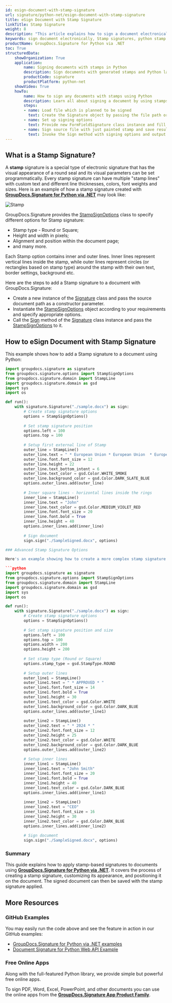 ```yaml
---
id: esign-document-with-stamp-signature
url: signature/python-net/esign-document-with-stamp-signature
title: eSign Document with Stamp Signature
linkTitle: Stamp Signature
weight: 8
description: "This article explains how to sign a document electronically with generated Stamp signatures by GroupDocs.Signature for Python via .NET API."
keywords: sign document electronically, Stamp signatures, python stamp signature
productName: GroupDocs.Signature for Python via .NET
toc: True
structuredData:
    showOrganization: True
    application:    
        name: Signing documents with stamps in Python    
        description: Sign documents with generated stamps and Python language by GroupDocs.Signature for Python via .NET APIs
        productCode: signature
        productPlatform: python-net 
    showVideo: True
    howTo:
        name: How to sign any documents with stamps using Python 
        description: Learn all about signing a document by using stamps and Python
        steps:
        - name: Load file which is planned to be signed
          text: Create the Signature object by passing the file path or stream as a constructor parameter.
        - name: Set up signing options 
          text: Provide new FormFieldSignature class instance and fill all demanded data.
        - name: Sign source file with just painted stamp and save result 
          text: Invoke the Sign method with signing options and output file path or stream.
---
```

## What is a Stamp Signature?

A **stamp** signature is a special type of electronic signature that has the visual appearance of a round seal and its visual parameters can be set programmatically.
Every stamp signature can have multiple "stamp lines" with custom text and different line thicknesses, colors, font weights and sizes. Here is an example of how a stamp signature created with [**GroupDocs.Signature for Python via .NET**](https://products.groupdocs.com/signature/python-net) may look like:

![Stamp](/signature/python-net/images/esign-document-with-stamp-signature.png)

GroupDocs.Signature provides the [StampSignOptions](https://reference.groupdocs.com/signature/python-net/groupdocs.signature.options/stampsignoptions) class to specify different options for Stamp signature:

* Stamp type - Round or Square;
* Height and width in pixels;
* Alignment and position within the document page;
* and many more.

Each Stamp option contains inner and outer lines. Inner lines represent vertical lines inside the stamp, while outer lines represent circles (or rectangles based on stamp type) around the stamp with their own text, border settings, background etc.

Here are the steps to add a Stamp signature to a document with GroupDocs.Signature:

* Create a new instance of the [Signature](https://reference.groupdocs.com/signature/python-net/groupdocs.signature/signature) class and pass the source document path as a constructor parameter.
* Instantiate the [StampSignOptions](https://reference.groupdocs.com/signature/python-net/groupdocs.signature.options/stampsignoptions) object according to your requirements and specify appropriate options.
* Call the [Sign](https://reference.groupdocs.com/signature/python-net/groupdocs.signature/signature/sign/) method of the [Signature](https://reference.groupdocs.com/signature/python-net/groupdocs.signature/signature) class instance and pass the [StampSignOptions](https://reference.groupdocs.com/signature/python-net/groupdocs.signature.options/stampsignoptions) to it.

## How to eSign Document with Stamp Signature

This example shows how to add a Stamp signature to a document using Python:

```python
import groupdocs.signature as signature
from groupdocs.signature.options import StampSignOptions
from groupdocs.signature.domain import StampLine
import groupdocs.signature.domain as gsd
import sys 
import os

def run():
    with signature.Signature("./sample.docx") as sign:
        # Create stamp signature options
        options = StampSignOptions()
        
        # Set stamp signature position
        options.left = 100
        options.top = 100
        
        # Setup first external line of Stamp
        outer_line = StampLine()
        outer_line.text = " * European Union * European Union  * European Union  *"
        outer_line.font.font_size = 12
        outer_line.height = 22
        outer_line.text_bottom_intent = 6
        outer_line.text_color = gsd.Color.WHITE_SMOKE
        outer_line.background_color = gsd.Color.DARK_SLATE_BLUE
        options.outer_lines.add(outer_line)
        
        # Inner square lines - horizontal lines inside the rings
        inner_line = StampLine()
        inner_line.text = "John"
        inner_line.text_color = gsd.Color.MEDIUM_VIOLET_RED
        inner_line.font.font_size = 20
        inner_line.font.bold = True
        inner_line.height = 40
        options.inner_lines.add(inner_line)
        
        # Sign document
        sign.sign("./SampleSigned.docx", options)

### Advanced Stamp Signature Options

Here's an example showing how to create a more complex stamp signature with multiple lines and custom styling:

```python
import groupdocs.signature as signature
from groupdocs.signature.options import StampSignOptions
from groupdocs.signature.domain import StampLine
import groupdocs.signature.domain as gsd
import sys 
import os

def run():
    with signature.Signature("./sample.docx") as sign:
        # Create stamp signature options
        options = StampSignOptions()
        
        # Set stamp signature position and size
        options.left = 100
        options.top = 100
        options.width = 200
        options.height = 200
        
        # Set stamp type (Round or Square)
        options.stamp_type = gsd.StampType.ROUND
        
        # Setup outer lines
        outer_line1 = StampLine()
        outer_line1.text = " * APPROVED * "
        outer_line1.font.font_size = 14
        outer_line1.font.bold = True
        outer_line1.height = 30
        outer_line1.text_color = gsd.Color.WHITE
        outer_line1.background_color = gsd.Color.DARK_BLUE
        options.outer_lines.add(outer_line1)
        
        outer_line2 = StampLine()
        outer_line2.text = " * 2024 * "
        outer_line2.font.font_size = 12
        outer_line2.height = 25
        outer_line2.text_color = gsd.Color.WHITE
        outer_line2.background_color = gsd.Color.DARK_BLUE
        options.outer_lines.add(outer_line2)
        
        # Setup inner lines
        inner_line1 = StampLine()
        inner_line1.text = "John Smith"
        inner_line1.font.font_size = 20
        inner_line1.font.bold = True
        inner_line1.height = 40
        inner_line1.text_color = gsd.Color.DARK_BLUE
        options.inner_lines.add(inner_line1)
        
        inner_line2 = StampLine()
        inner_line2.text = "CEO"
        inner_line2.font.font_size = 16
        inner_line2.height = 30
        inner_line2.text_color = gsd.Color.DARK_BLUE
        options.inner_lines.add(inner_line2)
        
        # Sign document
        sign.sign("./SampleSigned.docx", options)
```

### Summary
This guide explains how to apply stamp-based signatures to documents using [**GroupDocs.Signature for Python via .NET**](https://products.groupdocs.com/signature/python-net). It covers the process of creating a stamp signature, customizing its appearance, and positioning it on the document. The signed document can then be saved with the stamp signature applied.


## More Resources

### GitHub Examples

You may easily run the code above and see the feature in action in our GitHub examples:

* [GroupDocs.Signature for Python via .NET examples](https://github.com/groupdocs-signature/GroupDocs.Signature-for-Python-via-.NET)
* [Document Signature for Python Web API Example](https://github.com/groupdocs-signature/GroupDocs.Signature-for-Python-via-.NET-Web-API)

### Free Online Apps

Along with the full-featured Python library, we provide simple but powerful free online apps.

To sign PDF, Word, Excel, PowerPoint, and other documents you can use the online apps from the **[GroupDocs.Signature App Product Family](https://products.groupdocs.app/signature/family)**.